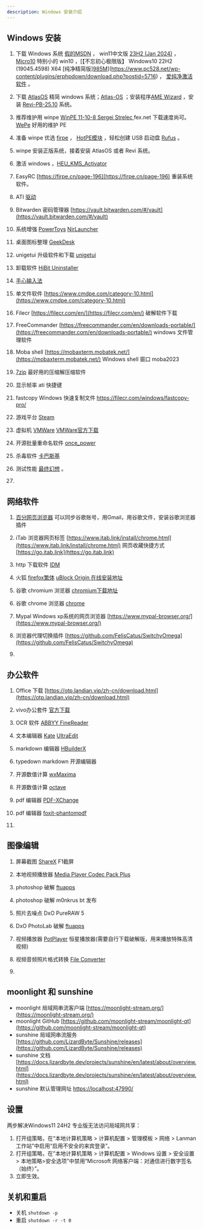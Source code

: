 ```yaml
---
description: Windows 安装介绍
---
```


## Windows 安装

1. 下载 Windows 系统 [假的MSDN](https://next.itellyou.cn/Original/)   ， win11中文版 [23H2 (Jan 2024)](magnet:?xt=urn:btih:57831e3ad5e74a319c5b85f239794fca3aeb5159&dn=zh-cn_windows_11_business_editions_version_23h2_updated_jan_2024_x64_dvd_fee59269.iso&xl=6725859328) ， [Micro10](https://windowsxlite.com/Micro10_x64_SE/) 特别小的 win10 ，[【不忘初心极限版】 Windows10 22H2 (19045.4598) X64 [纯净精简版][985M](2024.6.27)](https://www.pc528.net/wp-content/plugins/erphpdown/download.php?postid=5716) ， 
    [爱纯净激活软件](http://www.aichunjing.com/jhgj1/) 。

2. 下载 [AtlasOS](https://atlasos.net/) 精简 windows 系统；[Atlas-OS](https://github.com/Atlas-OS/Atlas/releases) ；安装程序[AME Wizard](https://ameliorated.io) ，安装 [Revi-PB-25.10](https://www.revi.cc/)  系统。

3. 推荐维护用 winpe [WinPE 11-10-8 Sergei Strelec ](https://sergeistrelec.name/) fex.net 下载速度尚可。 [WePe](https://www.wepe.com.cn/download.html) 好用的维护 PE

4. 准备 winpe 优选 [firpe](https://firpe.cn/page-247) ， [HotPE模块](https://down.hotpe.top/HotPE模块) ，轻松创建 USB 启动盘 [Rufus](https://rufus.ie/zh/) 。

5. winpe 安装正版系统，接着安装 AtlasOS 或者 Revi 系统。

6. 激活 windows ，[HEU_KMS_Activator](https://github.com/zbezj/HEU_KMS_Activator/releases)

7. EasyRC [https://firpe.cn/page-196](https://firpe.cn/page-196) 重装系统软件。

8. ATI [驱动](https://www.amd.com/zh-cn/support/download/drivers.html)

9. Bitwarden 密码管理器 [https://vault.bitwarden.com/#/vault](https://vault.bitwarden.com/#/vault)

10. 系统增强 [PowerToys](https://learn.microsoft.com/zh-cn/windows/powertoys/install) [NirLauncher](https://launcher.nirsoft.net/downloads/index.html) 

11. 桌面图标整理 [GeekDesk](https://gitee.com/dotnetchina/GeekDesk)

12. unigetui 升级软件和下载 [unigetui](https://www.marticliment.com/unigetui/#mirrors)

13. 卸载软件 [HiBit Uninstaller](https://www.hibitsoft.ir/Uninstaller.html)

14. [手心输入法](https://www.xinshuru.com/index.html?p=win)

15. 单文件软件 [https://www.cmdpe.com/category-10.html](https://www.cmdpe.com/category-10.html)

16. Filecr [https://filecr.com/en/](https://filecr.com/en/) 破解软件下载

17. FreeCommander [https://freecommander.com/en/downloads-portable/](https://freecommander.com/en/downloads-portable/)
    windows 文件管理软件

18. Moba shell [https://mobaxterm.mobatek.net/](https://mobaxterm.mobatek.net/) Windows shell 窗口 moba2023

19. [7zip](https://www.7-zip.org/)  最好用的压缩解压缩软件

20. 显示帧率 ati 快捷键

21. fastcopy Windows 快速复制文件 https://filecr.com/windows/fastcopy-pro/

22. 游戏平台 [Steam](https://store.steampowered.com/about/)

23. 虚拟机 [VMWare](https://filecr.com/windows/vmware-workstation-pro-25/) [VMWare官方下载](https://support.broadcom.com/group/ecx/productfiles?subFamily=VMware%20Workstation%20Pro)

24. 开源批量重命名软件 [once_power](https://github.com/ilgnefz/once_power)

25. 杀毒软件 [卡巴斯基](https://www.kaspersky.com.cn/downloads/free-antivirus)

26. 测试性能 [最终幻想](http://benchmark.finalfantasyxv.com/na/) 。

27. 

## 网络软件

1. [百分网页浏览器](https://www.centbrowser.cn/) 可以同步谷歌账号，用Gmail，用谷歌文件，安装谷歌浏览器插件

2. iTab 浏览器网页标签 [https://www.itab.link/install/chrome.html](https://www.itab.link/install/chrome.html) 网页收藏快捷方式 [https://go.itab.link](https://go.itab.link)

3. http 下载软件 [IDM ](https://filecr.com/windows/internet-download-manager/?id=187919616000)

4. 火狐 [firefox繁体](https://www.mozilla.org/en-US/firefox/all/desktop-release/win64/zh-TW/) [uBlock Origin 在线安装地址](https://addons.mozilla.org/addon/ublock-origin/)

5. 谷歌 chromium 浏览器 [chromium下载地址](https://download-chromium.appspot.com/)

6. 谷歌 chrome 浏览器 [chrome](https://www.google.com/chrome/) 

7. Mypal Windows xp系统的网页浏览器 [https://www.mypal-browser.org/](https://www.mypal-browser.org/)

8. 浏览器代理切换插件 [https://github.com/FelisCatus/SwitchyOmega](https://github.com/FelisCatus/SwitchyOmega)

9. 

## 办公软件

1. Office 下载 [https://otp.landian.vip/zh-cn/download.html](https://otp.landian.vip/zh-cn/download.html)

2. vivo办公套件 [官方下载](https://quantumkit.vivo.com/#/)

3. OCR 软件 [ABBYY FineReader](https://filecr.com/windows/finereader/?id=202552448000)

4. 文本编辑器 [Kate](https://kate-editor.org/zh-cn/get-it/) [UltraEdit](https://filecr.com/windows/idm-ultra-edit-0001/?id=587332864000)

5. markdown 编辑器 [HBuilderX](https://www.dcloud.io/hbuilderx.html)

6. typedown markdown 开源编辑器

7. 开源数值计算 [wxMaxima](https://wxmaxima-developers.github.io/wxmaxima/download.html)

8. 开源数值计算 [octave](https://octave.org/download) 

9. pdf 编辑器 [PDF-XChange](https://filecr.com/windows/pdf-xchange/)

10. pdf 编辑器 [foxit-phantompdf](https://filecr.com/windows/foxit-phantompdf/)

11. 

## 图像编辑

1. 屏幕截图 [ShareX](https://getsharex.com/) F1截屏

2. 本地视频播放器 [Media Player Codec Pack Plus](https://www.mediaplayercodecpack.com/plus/)

3. photoshop 破解 [ftuapps](https://ftuapps.com)

4. photoshop 破解 m0nkrus bt 发布

5. 照片去噪点 DxO PureRAW 5

6. DxO PhotoLab 破解 [ftuapps](https://ftuapps.com) 

7. 视频播放器 [PotPlayer](https://potplayer.tv/?lang=zh_CN) 恒星播放器(需要自行下载破解版，用来播放特殊高清视频)

8. 视频音频照片格式转换 [File Converter](https://github.com/Tichau/FileConverter/releases)

9. 

## moonlight 和 sunshine

* moonlight 局域网串流客户端 [https://moonlight-stream.org/](https://moonlight-stream.org/)
* moonlight GitHub [https://github.com/moonlight-stream/moonlight-qt](https://github.com/moonlight-stream/moonlight-qt)
* sunshine 局域网串流服务 [https://github.com/LizardByte/Sunshine/releases](https://github.com/LizardByte/Sunshine/releases)
* sunshine 文档 [https://docs.lizardbyte.dev/projects/sunshine/en/latest/about/overview.html](https://docs.lizardbyte.dev/projects/sunshine/en/latest/about/overview.html)
* sunshine 默认管理网址 [https://localhost:47990/](https://localhost:47990/)
  
  

## 设置

两步解决Windows11 24H2 专业版无法访问局域网共享：

1. 打开组策略，在“本地计算机策略 > 计算机配置 > 管理模板 > 网络 > Lanman 工作站”中启用“启用不安全的来宾登录”。
2. 打开组策略，在”本地计算机策略 > 计算机配置 > Windows 设置 > 安全设置 > 本地策略>安全选项”中禁用“Microsoft 网络客户端：对通信进行数字签名（始终）”。
3. 立即生效。
   
   

## 关机和重启

- 关机 `shutdown -p`
- 重启 `shutdown -r -t 0`
